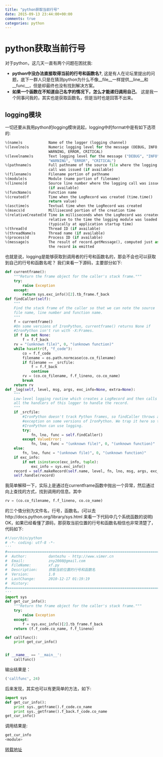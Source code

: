 ```yaml
---
title: "python获取当前行号"
date: 2015-09-13 23:44:00+00:00
comments: true
categories: python
---
```


# python获取当前行号

对于python，这几天一直有两个问题在困扰我:
- **python中没办法直接取得当前的行号和函数名?**,
这是有人在论坛里提出的问题，底下一群人只是在猜测python为什么不像__file__一样提供__line__和__func__，但是却最终也没有找到解决方案。
- **如果一个函数在不知道自己名字的情况下，怎么才能递归调用自己**。
这是我一个同事问我的，其实也是获取函数名，但是当时也是回答不出来。

## logging模块

一切还要从我用python的logging模块说起，logging中的format中是有如下选项的:

```python
%(name)s            Name of the logger (logging channel)
%(levelno)s         Numeric logging level for the message (DEBUG, INFO,
                    WARNING, ERROR, CRITICAL)
%(levelname)s       Text logging level for the message ("DEBUG", "INFO",
                    "WARNING", "ERROR", "CRITICAL")
%(pathname)s        Full pathname of the source file where the logging
                    call was issued (if available)
%(filename)s        Filename portion of pathname
%(module)s          Module (name portion of filename)
%(lineno)d          Source line number where the logging call was issued
                    (if available)
%(funcName)s        Function name
%(created)f         Time when the LogRecord was created (time.time()
                    return value)
%(asctime)s         Textual time when the LogRecord was created
%(msecs)d           Millisecond portion of the creation time
%(relativeCreated)d Time in milliseconds when the LogRecord was created,
                    relative to the time the logging module was loaded
                    (typically at application startup time)
%(thread)d          Thread ID (if available)
%(threadName)s      Thread name (if available)
%(process)d         Process ID (if available)
%(message)s         The result of record.getMessage(), computed just as
                    the record is emitted
```

也就是说，logging是能够获取到调用者的行号和函数名的，那会不会也可以获取到自己的行号和函数名呢？
我们来看一下源码，主要部分如下:

```python
def currentframe():
    """Return the frame object for the caller's stack frame."""
    try:
        raise Exception
    except:
        return sys.exc_info()[2].tb_frame.f_back
def findCaller(self):
    """
    Find the stack frame of the caller so that we can note the source
    file name, line number and function name.
    """
    f = currentframe()
    #On some versions of IronPython, currentframe() returns None if
    #IronPython isn't run with -X:Frames.
    if f is not None:
        f = f.f_back
    rv = "(unknown file)", 0, "(unknown function)"
    while hasattr(f, "f_code"):
        co = f.f_code
        filename = os.path.normcase(co.co_filename)
        if filename == _srcfile:
            f = f.f_back
            continue
        rv = (co.co_filename, f.f_lineno, co.co_name)
        break
    return rv
def _log(self, level, msg, args, exc_info=None, extra=None):
    """
    Low-level logging routine which creates a LogRecord and then calls
    all the handlers of this logger to handle the record.
    """
    if _srcfile:
        #IronPython doesn't track Python frames, so findCaller throws an
        #exception on some versions of IronPython. We trap it here so that
        #IronPython can use logging.
        try:
            fn, lno, func = self.findCaller()
        except ValueError:
            fn, lno, func = "(unknown file)", 0, "(unknown function)"
    else:
        fn, lno, func = "(unknown file)", 0, "(unknown function)"
    if exc_info:
        if not isinstance(exc_info, tuple):
            exc_info = sys.exc_info()
    record = self.makeRecord(self.name, level, fn, lno, msg, args, exc_info, func, extra)
    self.handle(record)
```

我简单解释一下，实际上是通过在currentframe函数中抛出一个异常，然后通过向上查找的方式，找到调用的信息。其中
```python
rv = (co.co_filename, f.f_lineno, co.co_name)
```

的三个值分别为文件名，行号，函数名。(可以去http://docs.python.org/library/sys.html 来看一下代码中几个系统函数的说明)
OK，如果已经看懂了源码，那获取当前位置的行号和函数名相信也非常清楚了，代码如下:

```python
#!/usr/bin/python
# -*- coding: utf-8 -*-
'''
#=============================================================================
#  Author:          dantezhu - http://www.vimer.cn
#  Email:           zny2008@gmail.com
#  FileName:        xf.py
#  Description:     获取当前位置的行号和函数名
#  Version:         1.0
#  LastChange:      2010-12-17 01:19:19
#  History:         
#=============================================================================
'''
import sys
def get_cur_info():
    """Return the frame object for the caller's stack frame."""
    try:
        raise Exception
    except:
        f = sys.exc_info()[2].tb_frame.f_back
    return (f.f_code.co_name, f.f_lineno)

def callfunc():
    print get_cur_info()


if __name__ == '__main__':
    callfunc()
```

输出结果是：
```python
('callfunc', 24)
```

后来发现，其实也可以有更简单的方法，如下:

```python
import sys
def get_cur_info():
    print sys._getframe().f_code.co_name
    print sys._getframe().f_back.f_code.co_name
get_cur_info()
```

调用结果是:

```python
get_cur_info
<module>
```

[转载地址](http://www.vimer.cn/2010/12/%E5%9C%A8python%E4%B8%AD%E8%8E%B7%E5%8F%96%E5%BD%93%E5%89%8D%E4%BD%8D%E7%BD%AE%E6%89%80%E5%9C%A8%E7%9A%84%E8%A1%8C%E5%8F%B7%E5%92%8C%E5%87%BD%E6%95%B0%E5%90%8D.html)
